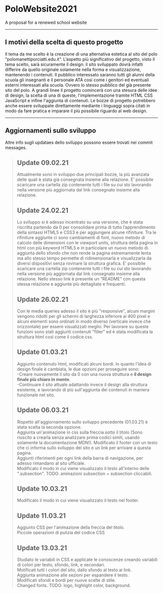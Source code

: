 # PoloWebsite2021

 A proposal for a renewed school website

***

## I motivi della scelta di questo progetto

  Il tema da me scelto è la creazione di una alternativa estetica al sito del polo “polomanettiporciatti.edu.it”.
  L’aspetto più significativo del progetto, visto il tema scelto, sarà sicuramente il design: il sito sviluppato dovrà infatti differire da quello originale solamente nella forma e visualizzazione, mantenendo i contenuti.
  Il pubblico interessato saranno tutti gli alunni della scuola gli insegnanti e il personale ATA così come i genitori ed eventuali esterni interessati alla scuola. Ovvero lo stesso pubblico del già presente sito del polo.
  A grandi linee il progetto comincerà con una stesura delle idee di design, la scelta di una di queste, l'implementazione tramite HTML CSS JavaScript e infine l'aggiunta di contenuti.
  Le bozze di progetto potrebbero anche essere sviluppate direttamente mediante i linguaggi sopra citati in modo da fare pratica e imparare il più possibile riguardo al web design.
  
***

## Aggiornamenti sullo sviluppo

Altre info sugli updataes dello sviluppo possono essere trovati nei commit messages.

> ## Update 09.02.21
>
> Attualmente sono in sviluppo due principali bozze, la più avanzata delle quali è stata già consegnata insieme alla relazione.
> E’ possibile scaricare una cartella zip contenente tutti i file su cui sto lavorando nella versione più aggiornata dal link consegnato insieme alla relazione.
>
> ## Update 24.02.21
>
> Lo sviluppo si è adesso incentrato su una versione, che è stata riscritta partendo da 0 per consolidare prima di tutto l’apprendimento della sintassi HTML5 e CSS3 e per aggiungere alcune rifiniture.
> Tra le rifiniture aggiunte ci sono cambiamenti di font, nuovo metodo di calcolo delle dimensioni con le viewport units, struttura della pagina in html con più keyword HTML5 e in particolare un nuovo metodo di aggiunta dello sfondo che non rende la pagina estremamente lenta ma allo stesso tempo permette di ridimensionarla e visualizzarla da diversi dispositivi senza rovinare la struttura grafica.
> E’ possibile scaricare una cartella zip contenente tutti i file su cui sto lavorando nella versione più aggiornata dal link consegnato insieme alla relazione. Nello stesso link è presente un “README” con questa stessa relazione e aggiunte più dettagliate e frequenti.
>
> ## Update 26.02.21
>
> Con le media queries adesso il sito è più "responsive", alcuni margini vengono ridotti per gli schermi di larghezza inferiore ai 400 pixel e alcuni elementi sono ordinati in modo diverso (verticale invece che orizzontale) per essere visualizzati meglio. Per lavorare su queste funzioni sono stati aggiunti contenuti "filler" ed è stata modificata la struttura html così come il codice css.
>
> ## Update 01.03.21
>
> Aggiunto contenuto html, modificati alcuni bordi. In quanto l'idea di design finale è cambiata, le due opzioni per proseguire sono:  
> -Creare nuovamente il sito da 0 con una nuova struttura e **il design finale più chiaro in mente**.  
> -Continuare il sito attuale adattando invece il design alla struttura esistente, e lavorando di più sull'aggiunta dei contenuti in maniera funzionale nel sito.
>
> ## Update 06.03.21
>
> Rispetto all'aggiornamento sullo sviluppo precedente (01.03.21) è stata scelta la seconda opzione.  
> Aggiunta un'animazione in css sulla freccia sotto il titolo (Sono riuscito a crearla senza analizzare prima codici simili, usando solamente la documentazione MDN!).
> Modificato il footer con un testo che ci informa sullo sviluppo del sito e un link per arrivare a questa pagina.  
> Aggiunti riferimenti per ogni link della barra di navigazione, per adesso rimandano al sito ufficiale.  
> Modificato il modo in cui viene visualizzato il testo all'interno delle ".subsection".
> TODO: animazioni subsection + subsection cliccabili.
>
> ## Update 10.03.21
>
> Modificato il modo in cui viene visualizzato il testo nel footer.
>
> ## Update 11.03.21
>
> Aggiunto CSS per l'animazione della freccia del titolo.  
> Piccole operazioni di pulizia del codice CSS
>
> ## Update 13.03.21
>
> Studiato le variabili in CSS e applicate le conoscenze creando variabili di colori per testo, sfondo, link, e secondari.  
> Motificati tutti i colori del sito, dallo sfondo al testo ai link.  
> Aggiunta animazione alle sezioni per espandere il testo.  
> Modificati sfondi e bordi per nuove scelte di stile.  
> Changed fonts.
> TODO: logo, highlight color, background.
>